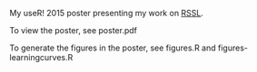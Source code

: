 My useR! 2015 poster presenting my work on [RSSL](https://github.com/jkrijthe/RSSL). 

To view the poster, see poster.pdf

To generate the figures in the poster, see figures.R and figures-learningcurves.R